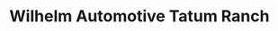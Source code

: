 ---
title: "Wilhelm Automotive Tatum Ranch"
url: /cave-creek/wilhelm-automotive-tatum-ranch/
shop: car repair
---